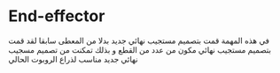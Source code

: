 # End-effector
في هذه المهمة قمت بتصميم مستجيب نهائي جديد بدلا من المعطى سابقا لقد قمت بتصميم مستجيب نهائي مكون من عدد من القطع و بذلك تمكنت من تصميم مسجيب نهائي جديد مناسب لذراع الروبوت الحالي 
